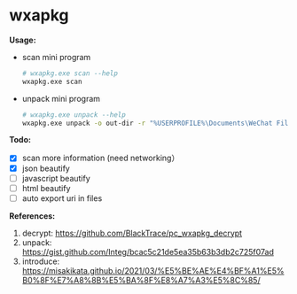 # wxapkg

**Usage:**

- scan mini program

    ```bash
    # wxapkg.exe scan --help
    wxapkg.exe scan
    ```

- unpack mini program

    ```bash
    # wxapkg.exe unpack --help     
    wxapkg.exe unpack -o out-dir -r "%USERPROFILE%\Documents\WeChat Files\Applet\wx00000000000000"
    ```

**Todo:**

- [x] scan more information (need networking）
- [x] json beautify
- [ ] javascript beautify
- [ ] html beautify
- [ ] auto export uri in files

**References:**

1. decrypt: https://github.com/BlackTrace/pc_wxapkg_decrypt
2. unpack: https://gist.github.com/Integ/bcac5c21de5ea35b63b3db2c725f07ad
3. introduce: https://misakikata.github.io/2021/03/%E5%BE%AE%E4%BF%A1%E5%B0%8F%E7%A8%8B%E5%BA%8F%E8%A7%A3%E5%8C%85/
